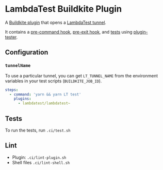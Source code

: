 # LambdaTest Buildkite Plugin

A [Buildkite plugin](https://buildkite.com/docs/agent/v3/plugins) that opens a [LambdaTest tunnel](https://www.lambdatest.com/support/docs/testing-locally-hosted-pages/).

It contains a [pre-command hook](hooks/pre-command), [pre-exit hook](hooks/pre-exit), and [tests](tests/command.bats) using [plugin-tester](https://github.com/buildkite-plugins/plugin-tester).

## Configuration

### `tunnelName`

To use a particular tunnel, you can get `LT_TUNNEL_NAME` from the environment variables in your test scripts (`BUILDKITE_JOB_ID`).

```yml
steps:
  - command: 'yarn && yarn LT test'
    plugins:
      - lambdatest/lambdatest~
```
## Tests
To run the tests, run `.ci/test.sh`

## Lint

* Plugin: `.ci/lint-plugin.sh`
* Shell files `.ci/lint-shell.sh`

